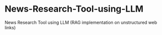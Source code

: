 # News-Research-Tool-using-LLM
News Research Tool using LLM (RAG implementation on unstructured web links)
